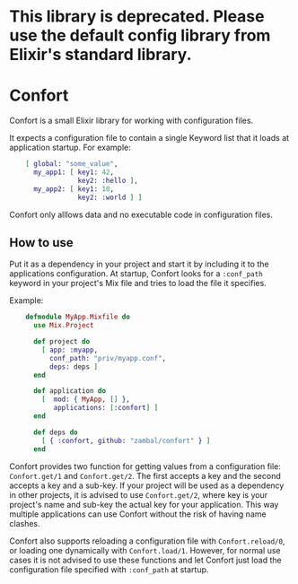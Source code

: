 # This library is deprecated. Please use the default config library from Elixir's standard library.

# Confort

Confort is a small Elixir library for working with configuration
files.

It expects a configuration file to contain a single Keyword list
that it loads at application startup. For example:

```elixir
    [ global: "some_value",
      my_app1: [ key1: 42,
                 key2: :hello ],
      my_app2: [ key1: 10,
                 key2: :world ] ]
```

Confort only alllows data and no executable code in configuration files.

## How to use

Put it as a dependency in your project and start it by including it
to the applications configuration. At startup, Confort looks for a
`:conf_path` keyword in your project's Mix file and tries to load
the file it specifies.

Example:

```elixir
    defmodule MyApp.Mixfile do
      use Mix.Project

      def project do
        [ app: :myapp,
          conf_path: "priv/myapp.conf",
          deps: deps ]
      end

      def application do
        [  mod: { MyApp, [] },
           applications: [:confort] ]
      end

      def deps do
        [ { :confort, github: "zambal/confort" } ]
      end
```

Confort provides two function for getting values from a
configuration file: `Confort.get/1` and `Confort.get/2`.
The first accepts a key and the second accepts a key and a sub-key.
If your project will be used as a dependency in other projects,
it is advised to use `Confort.get/2`, where key is your project's name
and sub-key the actual key for your application. This way multiple
applications can use Confort without the risk of having name clashes.

Confort also supports reloading a configuration file with `Confort.reload/0`,
or loading one dynamically with `Confort.load/1`. However, for normal use cases
it is not advised to use these functions and let Confort just load the
configuration file specified with `:conf_path` at startup.
